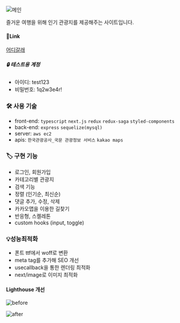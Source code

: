 ![메인](https://user-images.githubusercontent.com/63515344/176602132-27390831-28c0-448e-af08-a153b2bf3885.png)

즐거운 여행을 위해 인기 관광지를 제공해주는 사이트입니다.

#### 🔗Link

[어디갈래](http://www.wdywg.site/)

##### 🔒 테스트용 계정

- 아이디: test123
- 비밀번호: 1q2w3e4r!

### 🛠 사용 기술

- front-end: `typescript` `next.js` `redux` `redux-saga` `styled-components`
- back-end: `express` `sequelize(mysql)`
- server: `aws ec2`
- apis: `한국관광공사_국문 관광정보 서비스` `kakao maps`

### 🏷️ 구현 기능

- 로그인, 회원가입
- 카테고리별 관광지
- 검색 기능
- 정렬 (인기순, 최신순)
- 댓글 추가, 수정, 삭제
- 카카오맵을 이용한 길찾기
- 반응형, 스켈레톤
- custom hooks (input, toggle)

### 💡성능최적화

- 폰트 ttf에서 woff로 변환
- meta tag를 추가해 SEO 개선
- usecallback을 통한 렌더링 최적화
- next/image로 이미지 최적화

#### Lighthouse 개선

![before](https://user-images.githubusercontent.com/63515344/176900482-c893e5d6-71ba-4805-b2cc-5e9ff1705d91.png)

![after](https://user-images.githubusercontent.com/63515344/176900498-c3d006aa-529d-4c44-9c54-45e4ce2a6446.png)
